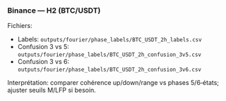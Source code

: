 ### Binance — H2 (BTC/USDT)

Fichiers:
- Labels: `outputs/fourier/phase_labels/BTC_USDT_2h_labels.csv`
- Confusion 3 vs 5: `outputs/fourier/phase_labels/BTC_USDT_2h_confusion_3v5.csv`
- Confusion 3 vs 6: `outputs/fourier/phase_labels/BTC_USDT_2h_confusion_3v6.csv`

Interprétation: comparer cohérence up/down/range vs phases 5/6‑états; ajuster seuils M/LFP si besoin.
